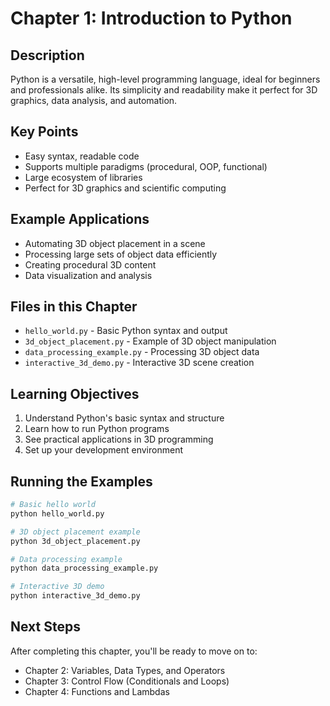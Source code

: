 # Chapter 1: Introduction to Python

## Description
Python is a versatile, high-level programming language, ideal for beginners and professionals alike. Its simplicity and readability make it perfect for 3D graphics, data analysis, and automation.

## Key Points
- Easy syntax, readable code
- Supports multiple paradigms (procedural, OOP, functional)
- Large ecosystem of libraries
- Perfect for 3D graphics and scientific computing

## Example Applications
- Automating 3D object placement in a scene
- Processing large sets of object data efficiently
- Creating procedural 3D content
- Data visualization and analysis

## Files in this Chapter
- `hello_world.py` - Basic Python syntax and output
- `3d_object_placement.py` - Example of 3D object manipulation
- `data_processing_example.py` - Processing 3D object data
- `interactive_3d_demo.py` - Interactive 3D scene creation

## Learning Objectives
1. Understand Python's basic syntax and structure
2. Learn how to run Python programs
3. See practical applications in 3D programming
4. Set up your development environment

## Running the Examples
```bash
# Basic hello world
python hello_world.py

# 3D object placement example
python 3d_object_placement.py

# Data processing example
python data_processing_example.py

# Interactive 3D demo
python interactive_3d_demo.py
```

## Next Steps
After completing this chapter, you'll be ready to move on to:
- Chapter 2: Variables, Data Types, and Operators
- Chapter 3: Control Flow (Conditionals and Loops)
- Chapter 4: Functions and Lambdas
